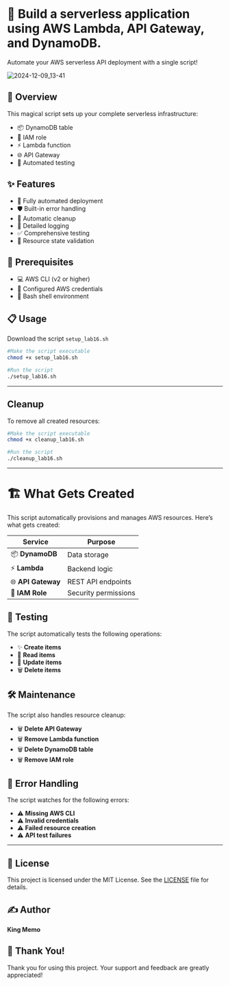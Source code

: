 # 🚀 Build a serverless application using AWS Lambda, API Gateway, and DynamoDB.

Automate your AWS serverless API deployment with a single script! 

![2024-12-09_13-41](https://github.com/user-attachments/assets/deb3a0c6-bb5e-4a95-a4a2-e6f4a90cbad3)


## 🎯 Overview

This magical script sets up your complete serverless infrastructure:
- 📦 DynamoDB table
- 👮 IAM role
- ⚡ Lambda function
- 🌐 API Gateway
- 🧪 Automated testing

## ✨ Features

- 🤖 Fully automated deployment
- 🛡️ Built-in error handling
- 🧹 Automatic cleanup
- 📝 Detailed logging
- ✅ Comprehensive testing
- 🔄 Resource state validation

## 🔧 Prerequisites

- 💻 AWS CLI (v2 or higher)
- 🔑 Configured AWS credentials
- 🐧 Bash shell environment

## 📋 Usage
Download the script `setup_lab16.sh`
```bash
#Make the script executable
chmod +x setup_lab16.sh

#Run the script
./setup_lab16.sh
```

---

## Cleanup
To remove all created resources:
```bash
#Make the script executable
chmod +x cleanup_lab16.sh

#Run the script
./cleanup_lab16.sh
```

---

# 🏗️ What Gets Created

This script automatically provisions and manages AWS resources. Here’s what gets created:

| **Service**       | **Purpose**          |
|-------------------|----------------------|
| 📦 **DynamoDB**    | Data storage         |
| ⚡ **Lambda**      | Backend logic        |
| 🌐 **API Gateway**| REST API endpoints   |
| 👮 **IAM Role**    | Security permissions |

## 🧪 Testing
The script automatically tests the following operations:

- ✨ **Create items**
- 📖 **Read items**
- 📝 **Update items**
- 🗑️ **Delete items**

## 🛠️ Maintenance
The script also handles resource cleanup:

- 🗑️ **Delete API Gateway**
- 🗑️ **Remove Lambda function**
- 🗑️ **Delete DynamoDB table**
- 🗑️ **Remove IAM role**

## 🚨 Error Handling
The script watches for the following errors:

- ⚠️ **Missing AWS CLI**
- ⚠️ **Invalid credentials**
- ⚠️ **Failed resource creation**
- ⚠️ **API test failures**

---

## 📄 License
This project is licensed under the MIT License. See the [LICENSE](LICENSE) file for details.

## ✍️ Author
**King Memo**

## 🙏 Thank You!
Thank you for using this project. Your support and feedback are greatly appreciated!
